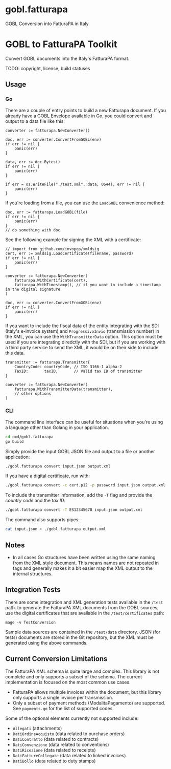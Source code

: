 # gobl.fatturapa

GOBL Conversion into FatturaPA in Italy

# GOBL to FatturaPA Toolkit

Convert GOBL documents into the Italy's FatturaPA format.

TODO: copyright, license, build statuses

## Usage

### Go

There are a couple of entry points to build a new Fatturapa document. If you already have a GOBL Envelope available in Go, you could convert and output to a data file like this:

```golang
converter := fatturapa.NewConverter()

doc, err := converter.ConvertFromGOBL(env)
if err != nil {
    panic(err)
}

data, err := doc.Bytes()
if err != nil {
    panic(err)
}

if err = os.WriteFile("./test.xml", data, 0644); err != nil {
    panic(err)
}
```

If you're loading from a file, you can use the `LoadGOBL` convenience method:

```golang
doc, err := fatturapa.LoadGOBL(file)
if err != nil {
    panic(err)
}
// do something with doc
```

See the following example for signing the XML with a certificate:

```golang
// import from github.com/invopop/xmldsig
cert, err := xmldsig.LoadCertificate(filename, password)
if err != nil {
    panic(err)
}

converter := fatturapa.NewConverter(
    fatturapa.WithCertificate(cert),
    fatturapa.WithTimestamp(), // if you want to include a timestamp in the digital signature
)

doc, err := converter.ConvertFromGOBL(env)
if err != nil {
    panic(err)
}
```

If you want to include the fiscal data of the entity integrating with the SDI (Italy's e-invoice system) and `ProgressivoInvio` (transmission number) in the XML, you can use the `WithTransmitterData` option. This option must be used if you are integrating diredctly with the SDI, but if you are working with a third party service to send the XML, it would be on their side to include this data.

```golang
transmitter := fatturapa.Transmitter{
    CountryCode: countryCode, // ISO 3166-1 alpha-2
    TaxID:       taxID,       // Valid tax ID of transmitter
}

converter := fatturapa.NewConverter(
    fatturapa.WithTransmitterData(transmitter),
    // other options
)
```

### CLI

The command line interface can be useful for situations when you're using a language other than Golang in your application.

```bash
cd cmd/gobl.fatturapa
go build
```

Simply provide the input GOBL JSON file and output to a file or another application:

```bash
./gobl.fatturapa convert input.json output.xml
```

If you have a digital certificate, run with:

```bash
./gobl.fatturapa convert -c cert.p12 -p password input.json output.xml
```

To include the transmitter information, add the `-T` flag and provide the _country code_ and the _tax ID_:

```bash
./gobl.fatturapa convert -T ES12345678 input.json output.xml
```

The command also supports pipes:

```bash
cat input.json > ./gobl.fatturapa output.xml
```

## Notes

- In all cases Go structures have been written using the same naming from the XML style document. This means names are not repeated in tags and generally makes it a bit easier map the XML output to the internal structures.

## Integration Tests

There are some integration and XML generation tests available in the `/test` path. to generate the FatturaPA XML documents from the GOBL sources, use the digital certificates that are available in the `/test/certificates` path:

```
mage -v TestConversion
```

Sample data sources are contained in the `/test/data` directory. JSON (for tests) documents are stored in the Git repository, but the XML must be generated using the above commands.

## Current Conversion Limitations

The FatturaPA XML schema is quite large and complex. This library is not complete and only supports a subset of the schema. The current implementation is focused on the most common use cases.

- FatturaPA allows multiple invoices within the document, but this library only supports a single invoice per transmission.
- Only a subset of payment methods (ModalitaPagamento) are supported. See `payments.go` for the list of supported codes.

Some of the optional elements currently not supported include:

- `Allegati` (attachments)
- `DatiOrdineAcquisto` (data related to purchase orders)
- `DatiContratto` (data related to contracts)
- `DatiConvenzione` (data related to conventions)
- `DatiRicezione` (data related to receipts)
- `DatiFattureCollegate` (data related to linked invoices)
- `DatiBollo` (data related to duty stamps)
